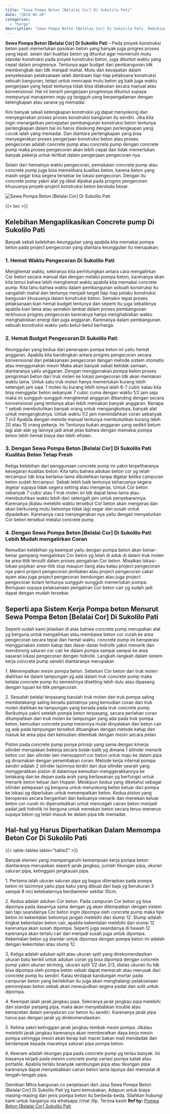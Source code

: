 ```yaml
---
title: "Sewa Pompa Beton [Belalai Cor] Di Sukolilo Pati"
date: "2024-06-26"
categories: 
  - "harga"
description: "Sewa Pompa Beton [Belalai Cor] Di Sukolilo Pati. Demikian Mitra bangunan.co penjelasan dari Jasa Sewa Pompa Beton [Belalai Cor] Di Sukolilo Pati yg kami ke..."
---
```


**Sewa Pompa Beton \[Belalai Cor\] Di Sukolilo Pati** – Pada proyek konstruksi beton pasti memerlukan pasokan beton yang banyak juga progres proses yang tepat. selain dari kualitas beton yg dituntut agar memenuhi mutu standar konstruksi pada proyek konstruksi beton, juga dituntut waktu yang cepat dalam progresnya. Tentunya agar budget dari pembangunan tdk membengkak dan tdk menjadi mahal. Mutu dan kecepatan dalam penyelesaian pelaksanaan ialah dambaan tiap-tiap pelaksana konstruksi sebuah bangunan, tetapi untuk mencapai mutu beton yg baik juga waktu pengerjaan yang tepat tentunya tidak bisa dilakukan secara manual atau konvensional. Hal ini berarti pengerjaan progresnya dituntut supaya mempunyai manajemen regu yg tangguh yang berpengalaman dengan kelengkapan atau sarana yg memadai.

Kini banyak sekali kelengkapan konstruksi yg dapat menyokong dan menyegerakan proses proses konstruksi bangunan itu sendiri. Jika kita ingin menargetkan percepatan pembangunan konstruksi beton tentunya perlengkapan dalam hal ini harus disokong dengan perlengkapan yang cocok ialah yang memadai. Dan diantara perlengkapan yang bisa menyegerakan proses pengerjaan konstruksi beton atau proses pengecoran adalah concrete pump atau concrete pump dengan concrete pump maka proses pengecoran akan lebih cepat dan tidak memerlukan banyak pekerja untuk terlibat dalam pengerjaan pengecoran nya.

Selain dari hematnya waktu pengecoran, pemakaian concrete pump atau concrete pump juga bisa memelihara kualitas beton, karena beton yang masih segar bisa segera tersebar ke lokasi pengecoran. Dengan itu concrete pump yakni alat yg ideal dipakai pada progres pengecoran khususnya proyek-project konstruksi beton berskala besar.

![Sewa Pompa Beton [Belalai Cor] Di Sukolilo Pati](/images/sewa-concrete-pump-32.png)

{{< toc >}}

## Kelebihan Mengaplikasikan Concrete pump Di Sukolilo Pati

Banyak sekali kelebihan-keunggulan yang apabila kita memakai pompa beton pada project pengecoran yang diantara keunggulan itu merupakan;

### 1\. Hemat Waktu Pengecoran Di Sukolilo Pati

Menghemat waktu, sekiranya kita perhitungkan antara cara mengalirkan Cor beton secara manual dan dengan melalui pompa beton, karenanya akan kita temui bahwa lebih menghemat waktu apabila kita memakai concrete pump. Kita tahu bahwa waktu dalam pembangunan sebuah konstruksi itu sangatlah mahal dan tentunya menjadi target tiap-tiap pelaku konstruksi bangunan khususnya dalam konstruksi beton. Semakin tepat proses pelaksanaan kian hemat budget tentunya dan seperti itu juga sebaliknya apabila kian lama atau semakin lambat dalam proses pembangunan terkhusus progres pengecoran karenanya hanya menghabiskan waktu menghabiskan energi dan juga anggaran. Karenanya dalam pembangunan sebuah konstruksi waktu yaitu betul-betul berharga.

### 2\. Hemat Budget Pengecoran Di Sukolilo Pati

Keunggulan yang kedua dari penerapan pompa beton ini yaitu hemat anggaran. Apabila kita bandingkan antara progres pengecoran secara konvensional dan pelaksanaan pengecoran dengan metode sistem otomatis atau menggunakan mesin Maka akan banyak sekali ketidak samaan, diantaranya yaitu anggaran. Dengan menggunakan pompa beton proses pengiriman beton dari truk molen ke lokasi pengecoran tdk akan memakan waktu lama. Untuk satu truk molen hanya memerlukan kurang lebih setengah jam saja. 1 molen itu kurang lebih isinya ialah 6-7 cubic kalau kita bisa menggelar beton sebanyak 7 cubic cuma dengan waktu 1/2 jam saja maka ini sungguh-sungguh menghemat anggaran dibanding dengan secara konvensional yang tentunya akan lebih memakan banyak anggaran. Kenapa ? sebab membutuhkan banyak orang untuk mengangkutnya, banyak alat untuk mengangkutnya. Untuk waktu 1/2 jam memindahkan coran sebanyak 7 m3 Apabila dengan metode manual tentunya membutuhkan kurang lebih 20 atau 15 orang pekerja. Ini Tentunya bukan anggaran yang sedikit belum lagi alat-alat yg lainnya jadi amat jelas bahwa dengan memakai pompa beton lebih hemat biaya dan lebih efisien.

### 3\. Dengan Sewa Pompa Beton \[Belalai Cor\] Di Sukolilo Pati Kualitas Beton Tetap Fresh

Ketiga kelebihan dari penggunaan concrete pump ini yakni terpeliharanya kesegaran kualitas beton. Kita tahu bahwa adukan beton cor yg telah tercampur tdk bisa berlama-lama dibolehkan tanpa digelar ketika campuran beton sudah tercampur. Sebab lebih baik tentunya seharusnya segera digelar supaya tidak segera setting atau mengeras. Untuk Cor beton sebanyak 7 cubic atau 1 truk molen ini tdk dapat lama-lama atau membutuhkan waktu lebih dari setengah jam untuk penyebarannya. Karenanya jikalau melebihi waktu tersebut Cor beton akan mengeras dan akan berkurang mutu betonnya tidak lagi segar dan susah untuk dipadatkan. Karenanya cara menyegerakan nya yaitu dengan menyalurkan Cor beton tersebut melalui concrete pump.

### 4\. Dengan Sewa Pompa Beton \[Belalai Cor\] Di Sukolilo Pati Lebih Mudah mengalirkan Coran

Kemudian kelebihan yg keempat yaitu dengan pompa beton akan benar-benar gampang mengalirkan Cor beton yg telah di aduk di dalam truk molen ke area-titik tersulit dalam proses pengaliran Cor beton. Misalkan lokasi-lokasi pojokan area-titik slup maupun tiang atau kalau project pengecoran nya yakni project pengecoran jembatan atau project pengecoran cakar ayam atau juga project pengecoran bendungan atau juga project pengecoran kolam tentunya sungguh-sungguh memerlukan pompa. Bertujuan supaya pelaksanaan pengaliran Cor beton cair yg sudah jadi dapat dengan mudah tersebar.

## Seperti apa Sistem Kerja Pompa beton Menurut Sewa Pompa Beton \[Belalai Cor\] Di Sukolilo Pati

Seperti sudah kami jelaskan di atas bahwa concrete pump merupakan alat yg berguna untuk mengalirkan atau membawa beton cor curah ke area pengecoran secara tepat dan hemat waktu. concrete pump ini beroperasi menggunakan sistem katup dan dasar-dasar hidrolik yakni menarik dan mendorong saluran cor cair ke dalam pompa sampai sampai ke area sasaran lokasi pengecoran dengan hidrolik. Langkah-langkah dalam sistem kerja concrete pump sendiri diantaranya merupakan

1\. Menempatkan mesin pompa beton. Sebelum Cor beton dari truk molen dialirkan ke dalam tampungan yg ada dalam truk concrete pump maka belalai concrete pump itu semestinya disetting lebih dulu atau dipasang dengan tujuan ke titik pengecoran.

2\. Sesudah belalai terpasang barulah truk molen dan truk pompa saling membelakangi saling beradu pantatnya yang kemudian coran dari truk molen dialirkan ke tampungan yang berada pada truk concrete pump. Berikutnya yakni setelah pompa beton terpasang, secara perlahan coran ditumpahkan dari truk molen ke tampungan yang ada pada truk pompa beton, kemudian concrete pump mesinnya mulai dinyalakan dan beton cair yg ada pada tampungan tersebut dituangkan dengan metode katup dan masuk ke area pipa dan kemudian ditembak dengan mesin secara pelan.

Piston pada concrete pump punya prinsip yang sama dengan kinerja silinder merupakan bekerja secara bolak-balik yg dimana 1 silinder menarik beton cor dan silinder lain mensupport cor beton untuk maju ke dalam pipa yg dinamakan dengan penembakan coran. Metode kerja internal pompa sendiri adalah 2 silinder lazimnya terdiri dari dua silinder searah yang menggerakkan piston di dalamnya kemudian menggerakkannya ke belakang dan ke depan pada arah yang berlawanan yg berfungsi untuk menarik beton keluar dari Hopper. Meskipun kedua yang diketahui sebagai silinder pelepasan yg berguna untuk menyokong beton keluar dari pompa ke lokasi yg diperlukan untuk menempatkan beton. Kedua piston yang beroperasi secara bergantian dan keduanya menarik dan menekan keluar beton cor curah ini diperuntukkan untuk mencegah cairan beton menjadi padat jadi hidrolik ini berguna untuk menekan beton secara terus-menerus supaya beton yg telah masuk ke dalam pipa tdk memadat.

## Hal-hal yg Harus Diperhatikan Dalam Memompa Beton Cor Di Sukolilo Pati

{{< table-tables table="table2" >}}

Banyak elemen yang mempengaruhi kemampuan kerja pompa beton diantaranya merupakan seperti jarak jangkau, jumlah tikungan pipa, ukuran saluran pipa, ketinggian jangkauan pipa.

1\. Pertama ialah ukuran saluran pipa yg bagus diterapkan pada pompa beton ini lazimnya yaitu pipa kaku yang dibuat dari baja yg berukuran 3 sampai 8 inci ketebalannya berdiameter sekitar 10cm.

2\. Kedua adalah adukan Cor beton. Pada campuran Cor beton yg bisa dipompa pada dasarnya sama dengan yg akan ditempatkan dengan sistem lain tapi seandainya Cor beton ingin dipompa oleh concrete pump maka tipe beton ini kekentalan betonnya jangan melebihi dari slump 12. Slump adalah tingkat kekentalan beton cair, apabila kekentalan melebihi dari slump 12 karenanya akan susah dipompa. Seperti juga seandainya di bawah 12 karenanya akan terlalu cair dan menjadi susah juga untuk dipompa. Kekentalan beton yg standar untuk dipompa dengan pompa beton ini adalah dengan kekentalan atau slump 12.

3\. Ketiga adalah adukan split atau ukuran split yang direkomendasikan ukuran batu kerikil untuk adukan coran yg bisa dipompa dengan concrete pump yakni ukuran skrining, ukuran split 1/2 dan 2/3, diatas ukuran itu tdk bisa dipompa oleh pompa beton sebab dapat memecah atau merusak dari concrete pump itu sendiri. Kalau terdapat kandungan mortar pada campuran beton yang berlebihan itu juga akan menghalangi pelaksanaan pemompaan beton sebab akan mewujudkan segera padat dan sulit untuk dipompa.

4\. Keempat ialah jarak jangkau pipa. Sekiranya jarak jangkau pipa melebihi dari standar panjang pipa, maka akan menyebabkan trouble atau kemacetan dalam penyaluran cor beton itu sendiri. Karenanya jarak pipa harus pas dengan jarak yg direkomendasikan.

5\. Kelima yakni ketinggian jarak jangkau tembak mesin pompa. Jikalau melebihi jarak jangkau karenanya akan memberatkan daya kerja mesin pompa sehingga mesin akan kerap kali macet bakan mati mendadak dan berdampak kepada macetnya saluran pipa pompa beton.

6\. Keenam adalah tikungan pipa pada concrete pump yg terlau banyak. Ini biasanya terjadi pada mesim concrete pump variasi pompa katak atau portable. Apabila terlalu bnanyak sambungan pipa atau tikungan pipa karenanya dapat menyebabkan cairan beton lama lajunya dan memadat di tengah-tengah pipa.

Demikian Mitra bangunan.co penjelasan dari Jasa Sewa Pompa Beton \[Belalai Cor\] Di Sukolilo Pati yg kami kemukakan, Adapun untuk biaya masing-masing dari jenis pompa beton itu berbeda-beda. Silahkan hubungi kami untuk harganya via whatsapp /chat /tlp. Terima kasih
**Ref by:** [Pompa Beton [Belalai Cor] Sukolilo Pati](https://id.wikipedia.org/wiki/Pompa)

